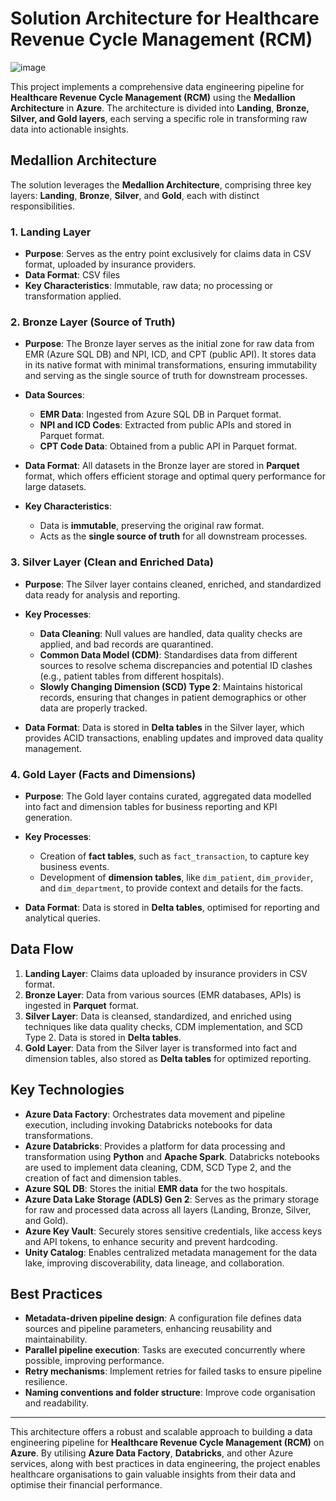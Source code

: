 # Solution Architecture for Healthcare Revenue Cycle Management (RCM)

![image](https://github.com/user-attachments/assets/90f24123-4347-4064-b147-df7190544307)



This project implements a comprehensive data engineering pipeline for **Healthcare Revenue Cycle Management (RCM)** using the **Medallion Architecture** in **Azure**. The architecture is divided into **Landing**, **Bronze, Silver, and Gold layers**, each serving a specific role in transforming raw data into actionable insights.

## Medallion Architecture

The solution leverages the **Medallion Architecture**, comprising three key layers: **Landing**, **Bronze**, **Silver**, and **Gold**, each with distinct responsibilities.
### 1. Landing Layer

- **Purpose**: Serves as the entry point exclusively for claims data in CSV format, uploaded by insurance providers.
- **Data Format**: CSV files
- **Key Characteristics**: Immutable, raw data; no processing or transformation applied.

### 2. Bronze Layer (Source of Truth)

- **Purpose**: The Bronze layer serves as the initial zone for raw data from EMR (Azure SQL DB) and NPI, ICD, and CPT (public API). It stores data in its native format with minimal transformations, ensuring immutability and serving as the single source of truth for downstream processes.
  
- **Data Sources**:
    - **EMR Data**: Ingested from Azure SQL DB in Parquet format.
    - **NPI and ICD Codes**: Extracted from public APIs and stored in Parquet format.
    - **CPT Code Data**: Obtained from a public API in Parquet format.

- **Data Format**: All datasets in the Bronze layer are stored in **Parquet** format, which offers efficient storage and optimal query performance for large datasets.

- **Key Characteristics**:
    - Data is **immutable**, preserving the original raw format.
    - Acts as the **single source of truth** for all downstream processes.

### 3. Silver Layer (Clean and Enriched Data)

- **Purpose**: The Silver layer contains cleaned, enriched, and standardized data ready for analysis and reporting.
  
- **Key Processes**:
    - **Data Cleaning**: Null values are handled, data quality checks are applied, and bad records are quarantined.
    - **Common Data Model (CDM)**: Standardises data from different sources to resolve schema discrepancies and potential ID clashes (e.g., patient tables from different hospitals).
    - **Slowly Changing Dimension (SCD) Type 2**: Maintains historical records, ensuring that changes in patient demographics or other data are properly tracked.

- **Data Format**: Data is stored in **Delta tables** in the Silver layer, which provides ACID transactions, enabling updates and improved data quality management.

### 4. Gold Layer (Facts and Dimensions)

- **Purpose**: The Gold layer contains curated, aggregated data modelled into fact and dimension tables for business reporting and KPI generation.

- **Key Processes**:
    - Creation of **fact tables**, such as `fact_transaction`, to capture key business events.
    - Development of **dimension tables**, like `dim_patient`, `dim_provider`, and `dim_department`, to provide context and details for the facts.

- **Data Format**: Data is stored in **Delta tables**, optimised for reporting and analytical queries.

## Data Flow

1. **Landing Layer**: Claims data uploaded by insurance providers in CSV format.
2. **Bronze Layer**: Data from various sources (EMR databases, APIs) is ingested in **Parquet** format.
3. **Silver Layer**: Data is cleansed, standardized, and enriched using techniques like data quality checks, CDM implementation, and SCD Type 2. Data is stored in **Delta tables**.
4. **Gold Layer**: Data from the Silver layer is transformed into fact and dimension tables, also stored as **Delta tables** for optimized reporting.

## Key Technologies

- **Azure Data Factory**: Orchestrates data movement and pipeline execution, including invoking Databricks notebooks for data transformations.
- **Azure Databricks**: Provides a platform for data processing and transformation using **Python** and **Apache Spark**. Databricks notebooks are used to implement data cleaning, CDM, SCD Type 2, and the creation of fact and dimension tables.
- **Azure SQL DB**: Stores the initial **EMR data** for the two hospitals.
- **Azure Data Lake Storage (ADLS) Gen 2**: Serves as the primary storage for raw and processed data across all layers (Landing, Bronze, Silver, and Gold).
- **Azure Key Vault**: Securely stores sensitive credentials, like access keys and API tokens, to enhance security and prevent hardcoding.
- **Unity Catalog**: Enables centralized metadata management for the data lake, improving discoverability, data lineage, and collaboration.

## Best Practices

- **Metadata-driven pipeline design**: A configuration file defines data sources and pipeline parameters, enhancing reusability and maintainability.
- **Parallel pipeline execution**: Tasks are executed concurrently where possible, improving performance.
- **Retry mechanisms**: Implement retries for failed tasks to ensure pipeline resilience.
- **Naming conventions and folder structure**: Improve code organisation and readability.

---

This architecture offers a robust and scalable approach to building a data engineering pipeline for **Healthcare Revenue Cycle Management (RCM)** on **Azure**. By utilising **Azure Data Factory**, **Databricks**, and other Azure services, along with best practices in data engineering, the project enables healthcare organisations to gain valuable insights from their data and optimise their financial performance.

